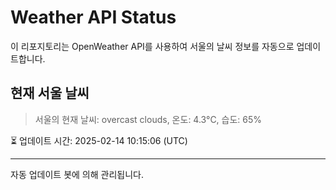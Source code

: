 
# Weather API Status

이 리포지토리는 OpenWeather API를 사용하여 서울의 날씨 정보를 자동으로 업데이트합니다.

## 현재 서울 날씨
> 서울의 현재 날씨: overcast clouds, 온도: 4.3°C, 습도: 65%

⏳ 업데이트 시간: 2025-02-14 10:15:06 (UTC)

---
자동 업데이트 봇에 의해 관리됩니다.
